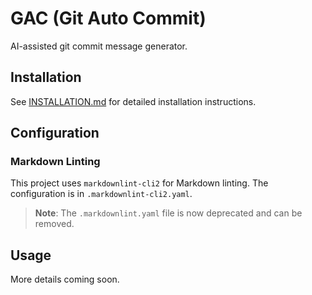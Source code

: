 # GAC (Git Auto Commit)

AI-assisted git commit message generator.

## Installation

See [INSTALLATION.md](INSTALLATION.md) for detailed installation instructions.

## Configuration

### Markdown Linting

This project uses `markdownlint-cli2` for Markdown linting. The configuration is in
`.markdownlint-cli2.yaml`.

> **Note**: The `.markdownlint.yaml` file is now deprecated and can be removed.

## Usage

More details coming soon.
